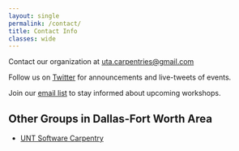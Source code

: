 ```yaml
---
layout: single
permalink: /contact/
title: Contact Info
classes: wide
---
```

Contact our organization at [uta.carpentries@gmail.com](mailto:uta.carpentries@gmail.com)

Follow us on [Twitter](https://twitter.com/UTAcarpentries) for announcements and live-tweets of events.

<!-- View our current work in our [Github repository](https://github.com/utacarpentries). -->

Join our [email list](https://groups.google.com/forum/#!forum/uta-carpentries) to stay informed about upcoming workshops.

## Other Groups in Dallas-Fort Worth Area

* [UNT Software Carpentry](http://www.library.unt.edu/services/software-carpentry)
